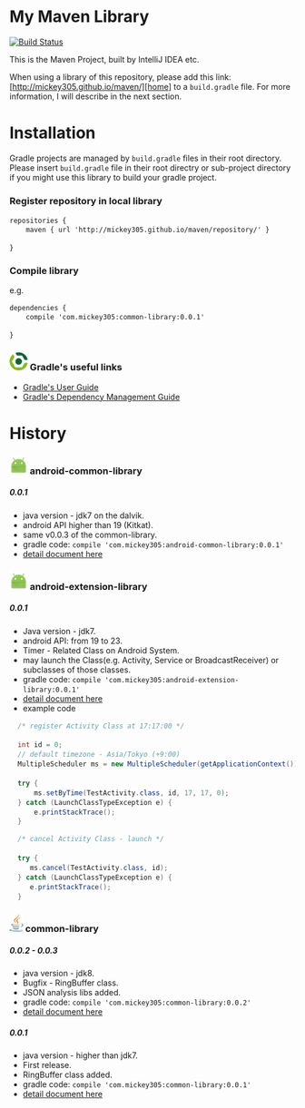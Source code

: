 # My Maven Library
[![Build Status](https://travis-ci.org/mickey305/maven.svg?branch=gh-pages)](https://travis-ci.org/mickey305/maven)  

This is the Maven Project, built by IntelliJ IDEA etc.

When using a library of this repository, please add this link: [http://mickey305.github.io/maven/][home] to a `build.gradle` file. For more information, I will describe in the next section.

# Installation
Gradle projects are managed by `build.gradle` files in their root directory. Please insert `build.gradle` file in their root directry or sub-project directory if you might use this library to build your gradle project.

### Register repository in local library

```
repositories {
    maven { url 'http://mickey305.github.io/maven/repository/' }

}
```

### Compile library

e.g.
```
dependencies {
    compile 'com.mickey305:common-library:0.0.1'

}
```

### !["icon"](ic_gradle.png "icon") Gradle's useful links
* [Gradle's User Guide][gradle-user-guide]
* [Gradle's Dependency Management Guide][gradle-dependency-management-guide]

# History

### !["icon"](ic_droid.png "icon") android-common-library
##### 0.0.1
* java version - jdk7 on the dalvik.
* android API higher than 19 (Kitkat).
* same v0.0.3 of the common-library.
* gradle code: `compile 'com.mickey305:android-common-library:0.0.1'`
* [detail document here][android-common-0.0.1]

### !["icon"](ic_droid.png "icon") android-extension-library
##### 0.0.1
* Java version - jdk7.
* android API: from 19 to 23.
* Timer - Related Class on Android System.
* may launch the Class(e.g. Activity, Service or BroadcastReceiver) or subclasses of those classes.
* gradle code: `compile 'com.mickey305:android-extension-library:0.0.1'`
* [detail document here][android-extension-0.0.1]
* example code
```java
  /* register Activity Class at 17:17:00 */

  int id = 0;
  // default timezone - Asia/Tokyo (+9:00)
  MultipleScheduler ms = new MultipleScheduler(getApplicationContext());

  try {
      ms.setByTime(TestActivity.class, id, 17, 17, 0);
  } catch (LaunchClassTypeException e) {
      e.printStackTrace();
  }
```
```java
  /* cancel Activity Class - launch */

  try {
     ms.cancel(TestActivity.class, id);
  } catch (LaunchClassTypeException e) {
     e.printStackTrace();
  }
```

### !["icon"](ic_java.png "icon") common-library
##### 0.0.2 - 0.0.3
* java version - jdk8.
* Bugfix - RingBuffer class.
* JSON analysis libs added.
* gradle code: `compile 'com.mickey305:common-library:0.0.2'`
* [detail document here][common-0.0.2]

##### 0.0.1
* java version  - higher than jdk7.
* First release.
* RingBuffer class added.
* gradle code: `compile 'com.mickey305:common-library:0.0.1'`
* [detail document here][common-0.0.1]



[home]: http://mickey305.github.io/maven/
[gradle-user-guide]: http://www.gradle.org/docs/current/userguide/userguide.html
[gradle-dependency-management-guide]: http://www.gradle.org/docs/current/userguide/dependency_management.html

[common-0.0.1]: documents/common-library/0.0.1.md
[common-0.0.2]: documents/common-library/0.0.2.md
[android-common-0.0.1]: documents/android-common-library/0.0.1.md
[android-extension-0.0.1]: documents/android-extension-library/0.0.1.md
